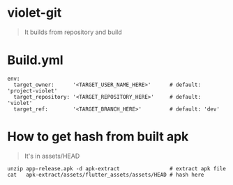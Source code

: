 # violet-git
> It builds from repository and build

# Build.yml
```
env:
  target_owner:      '<TARGET_USER_NAME_HERE>'      # default: 'project-violet'
  target_repository: '<TARGET_REPOSITORY_HERE>'     # default: 'violet'
  target_ref:        '<TARGET_BRANCH_HERE>'         # default: 'dev'
```

# How to get hash from built apk
> It's in assets/HEAD
```
unzip app-release.apk -d apk-extract                # extract apk file
cat   apk-extract/assets/flutter_assets/assets/HEAD # hash here
```
